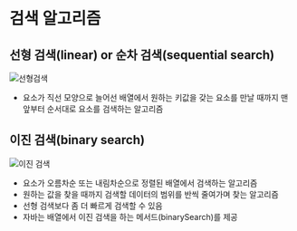 # 검색 알고리즘

## 선형 검색(linear) or 순차 검색(sequential search)
![선형검색](https://github.com/mkyoung24/Algorithm/assets/103173521/5825d7ae-e5f2-4955-90c4-7e8e113e945d)
- 요소가 직선 모양으로 늘어선 배열에서 원하는 키값을 갖는 요소를 만날 때까지 맨 앞부터 순서대로 요소를 검색하는 알고리즘

## 이진 검색(binary search)
![이진 검색](https://github.com/mkyoung24/Algorithm/assets/103173521/eb21f7c7-4e9a-405b-a55f-6e385b419718)
- 요소가 오름차순 또는 내림차순으로 정렬된 배열에서 검색하는 알고리즘
- 원하는 값을 찾을 때까지 검색할 데이터의 범위를 반씩 줄여가며 찾는 알고리즘
- 선형 검색보다 좀 더 빠르게 검색할 수 있음
- 자바는 배열에서 이진 검색을 하는 메서드(binarySearch)를 제공


